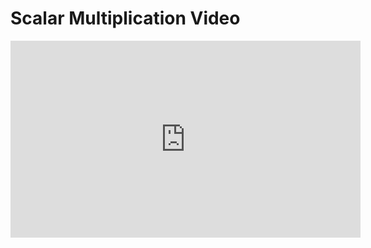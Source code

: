 # Scalar Multiplication Video

<iframe width="560" height="315" src="https://www.youtube.com/embed/tFGm1DA-VTk?rel=0" frameborder="0" allow="autoplay; encrypted-media" allowfullscreen></iframe>
